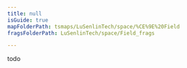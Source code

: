 ```yaml
---
title: null
isGuide: true
mapFolderPath: tsmaps/LuSenlinTech/space/%CE%9E%20Field
fragsFolderPath: LuSenlinTech/space/Field_frags

---
```



<!-- tsGuideRenderComment {"guide":{"id":"xCf9m127w","path":"LuSenlinTech/space","fragmentFolderPath":"LuSenlinTech/space/Field_frags"},"fragment":{"id":"xCf9m127w","topLevelMapKey":"s7LPnd2Oy","mapKeyChain":"s7LPnd2Oy","guideID":"xCf9m129W","guidePath":"c:/GitHub/MuddySpud/MuddySpud.github.io/tsmaps/LuSenlinTech/space/Field.tsmap","chartKey":"s7LPnd2Oy","isLeaf":true,"options":[]}} -->

todo